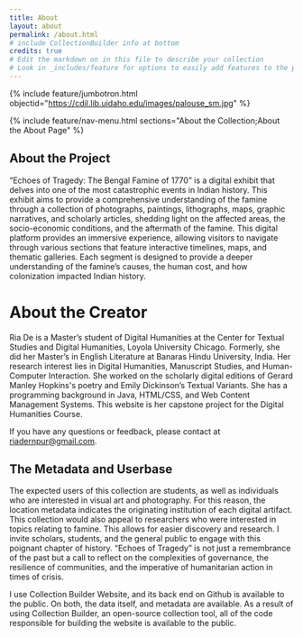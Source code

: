 ```yaml
---
title: About
layout: about
permalink: /about.html
# include CollectionBuilder info at bottom
credits: true
# Edit the markdown on in this file to describe your collection
# Look in _includes/feature for options to easily add features to the page
---
```

{% include feature/jumbotron.html objectid="https://cdil.lib.uidaho.edu/images/palouse_sm.jpg" %}

{% include feature/nav-menu.html sections="About the Collection;About the About Page" %}

## About the Project

“Echoes of Tragedy: The Bengal Famine of 1770” is a digital exhibit that delves into one of the most catastrophic events in Indian history. This exhibit aims to provide a comprehensive understanding of the famine through a collection of photographs, paintings, lithographs, maps, graphic narratives, and scholarly articles, shedding light on the affected areas, the socio-economic conditions, and the aftermath of the famine. This digital platform provides an immersive experience, allowing visitors to navigate through various sections that feature interactive timelines, maps, and thematic galleries. Each segment is designed to provide a deeper understanding of the famine’s causes, the human cost, and how colonization impacted Indian history. 

# About the Creator

Ria De is a Master’s student of Digital Humanities at the Center for Textual Studies and Digital Humanities, Loyola University Chicago. Formerly, she did her Master’s in English Literature at Banaras Hindu University, India. Her research interest lies in Digital Humanities, Manuscript Studies, and Human-Computer Interaction. She worked on the scholarly digital editions of Gerard Manley Hopkins's poetry and Emily Dickinson’s Textual Variants. She has a programming background in Java, HTML/CSS, and Web Content Management Systems. This website is her capstone project for the Digital Humanities Course.

If you have any questions or feedback, please contact at riadernpur@gmail.com.

## The Metadata and Userbase


The expected users of this collection are students, as well as individuals who are interested in visual art and photography. For this reason, the location metadata indicates the originating institution of each digital artifact. This collection would also appeal to researchers who were interested in topics relating to famine. This allows for easier discovery and research. I invite scholars, students, and the general public to engage with this poignant chapter of history. “Echoes of Tragedy” is not just a remembrance of the past but a call to reflect on the complexities of governance, the resilience of communities, and the imperative of humanitarian action in times of crisis.

I use Collection Builder Website, and its back end on Github is available to the public. On both, the data itself, and metadata are available. As a result of using Collection Builder, an open-source collection tool, all of the code responsible for building the website is available to the public.

